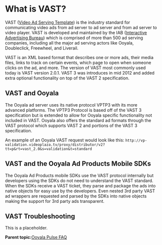 # What is VAST?

VAST \([Video Ad Serving Template](http://www.iab.net/guidelines/508676/digitalvideo/vsuite/vast)\) is the industry standard for communicating video ads from ad server to ad server and from ad server to video player. VAST is developed and maintained by the IAB \([Interactive Advertising Bureau](http://www.iab.net)\) which is comprised of more than 500 ad serving companies, including all the major ad serving actors like Ooyala, Doubleclick, Freewheel, and Liverail.

VAST is an XML based format that describes one or more ads, their media files, links to track on certain events, which page to open when someone clicks on the ad, and more. The version of VAST most commonly used today is VAST version 2.0.1. VAST 3 was introduces in mid 2012 and added extra optional functionality on top of the VAST 2 specification.

## VAST and Ooyala

The Ooyala ad server uses its native protocol VPTP3 with its more advanced platforms. The VPTP3 Protocol is based off of the VAST 3 specification but is extended to allow for Ooyala specific functionality not included in VAST. Ooyala also offers the standard ad formats through the VAST protocol which supports VAST 2 and portions of the VAST 3 specification.

An example of an Ooyala VAST request would look like this: `http://vp-validation.videoplaza.tv/proxy/distributor/v2?tt=p&rt=vast_2.0&s=validation&t=standard`

## VAST and the Ooyala Ad Products Mobile SDKs

The Ooyala Ad Products mobile SDKs use the VAST protocol internally but developers using the SDKs do not need to understand the VAST standard. When the SDKs receive a VAST ticket, they parse and package the ads into native objects for easy use by the developers. Even nested 3rd party VAST ad wrappers are requested and parsed by the SDKs into native objects making the support for 3rd party ads transparent.

## VAST Troubleshooting

This is a placeholder.

**Parent topic:**[Ooyala Pulse FAQ](../../../oadtech/ad_serving/dg/faq_overall.md)

